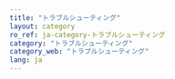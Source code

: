 ```yaml
---
title: "トラブルシューティング"
layout: category
ro_ref: ja-category-トラブルシューティング
category: "トラブルシューティング"
category_web: "トラブルシューティング"
lang: ja
---
```

